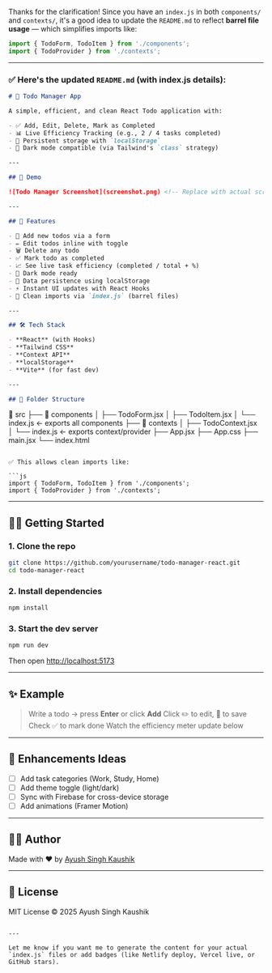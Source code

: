 Thanks for the clarification! Since you have an `index.js` in both `components/` and `contexts/`, it's a good idea to update the `README.md` to reflect **barrel file usage** — which simplifies imports like:

```js
import { TodoForm, TodoItem } from './components';
import { TodoProvider } from './contexts';
```

---

### ✅ Here's the updated `README.md` (with index.js details):

```markdown
# 📝 Todo Manager App

A simple, efficient, and clean React Todo application with:

- ✅ Add, Edit, Delete, Mark as Completed
- 📊 Live Efficiency Tracking (e.g., 2 / 4 tasks completed)
- 💾 Persistent storage with `localStorage`
- 🌙 Dark mode compatible (via Tailwind's `class` strategy)

---

## 📸 Demo

![Todo Manager Screenshot](screenshot.png) <!-- Replace with actual screenshot -->

---

## 🚀 Features

- 📌 Add new todos via a form
- ✏️ Edit todos inline with toggle
- 🗑️ Delete any todo
- ✅ Mark todo as completed
- 📈 See live task efficiency (completed / total + %)
- 🌙 Dark mode ready
- 💾 Data persistence using localStorage
- ⚡ Instant UI updates with React Hooks
- 🔄 Clean imports via `index.js` (barrel files)

---

## 🛠️ Tech Stack

- **React** (with Hooks)
- **Tailwind CSS**
- **Context API**
- **localStorage**
- **Vite** (for fast dev)

---

## 📂 Folder Structure

```

📁 src
├── 📁 components
│   ├── TodoForm.jsx
│   ├── TodoItem.jsx
│   └── index.js         ← exports all components
├── 📁 contexts
│   ├── TodoContext.jsx
│   └── index.js         ← exports context/provider
├── App.jsx
├── App.css
├── main.jsx
└── index.html

````

✅ This allows clean imports like:

```js
import { TodoForm, TodoItem } from './components';
import { TodoProvider } from './contexts';
````

---

## 🧑‍💻 Getting Started

### 1. Clone the repo

```bash
git clone https://github.com/yourusername/todo-manager-react.git
cd todo-manager-react
```

### 2. Install dependencies

```bash
npm install
```

### 3. Start the dev server

```bash
npm run dev
```

Then open [http://localhost:5173](http://localhost:5173)

---

## ✨ Example

> Write a todo → press **Enter** or click **Add**
> Click ✏️ to edit, 📁 to save
> Check ✅ to mark done
> Watch the efficiency meter update below

---

## 🔧 Enhancements Ideas

* [ ] Add task categories (Work, Study, Home)
* [ ] Add theme toggle (light/dark)
* [ ] Sync with Firebase for cross-device storage
* [ ] Add animations (Framer Motion)

---

## 🧑‍🎓 Author

Made with ❤️ by [Ayush Singh Kaushik](https://ayushkaushik.dev)

---

## 📄 License

MIT License © 2025 Ayush Singh Kaushik

```

---

Let me know if you want me to generate the content for your actual `index.js` files or add badges (like Netlify deploy, Vercel live, or GitHub stars).
```
